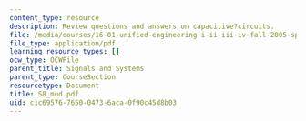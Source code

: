 ```yaml
---
content_type: resource
description: Review questions and answers on capacitive?circuits.
file: /media/courses/16-01-unified-engineering-i-ii-iii-iv-fall-2005-spring-2006/c1c69576765004736aca0f90c45d8b03_S8_mud.pdf
file_type: application/pdf
learning_resource_types: []
ocw_type: OCWFile
parent_title: Signals and Systems
parent_type: CourseSection
resourcetype: Document
title: S8_mud.pdf
uid: c1c69576-7650-0473-6aca-0f90c45d8b03
---
```

